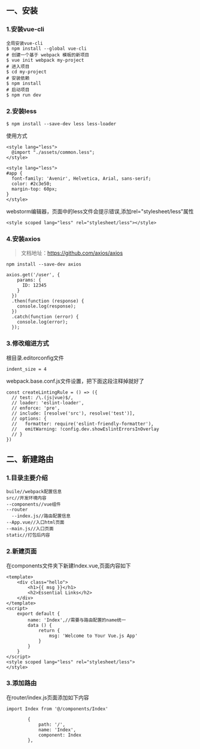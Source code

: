 ## 一、安装
### 1.安装vue-cli


```
全局安装vue-cli
$ npm install --global vue-cli
# 创建一个基于 webpack 模板的新项目
$ vue init webpack my-project
# 进入项目
$ cd my-project
# 安装依赖
$ npm install
# 启动项目
$ npm run dev
```
### 2.安装less
```
$ npm install --save-dev less less-loader
```
使用方式
```
<style lang="less">
  @import "./assets/common.less";
</style>
```
```
<style lang="less">
#app {
  font-family: 'Avenir', Helvetica, Arial, sans-serif;
  color: #2c3e50;
  margin-top: 60px;
}
</style>
```
webstorm编辑器，页面中的less文件会提示错误,添加rel="stylesheet/less"属性

```
<style scoped lang="less" rel="stylesheet/less"></style>
```
### 4.安装axios
>文档地址：https://github.com/axios/axios
```
npm install --save-dev axios
```
```
axios.get('/user', {
    params: {
      ID: 12345
    }
  })
  .then(function (response) {
    console.log(response);
  })
  .catch(function (error) {
    console.log(error);
  });
```
### 3.修改缩进方式
根目录.editorconfig文件
```
indent_size = 4
```
webpack.base.conf.js文件设置，把下面这段注释掉就好了
```
const createLintingRule = () => ({
  // test: /\.(js|vue)$/,
  // loader: 'eslint-loader',
  // enforce: 'pre',
  // include: [resolve('src'), resolve('test')],
  // options: {
  //   formatter: require('eslint-friendly-formatter'),
  //   emitWarning: !config.dev.showEslintErrorsInOverlay
  // }
})
```
## 二、新建路由
### 1.目录主要介绍
```
buile//webpack配置信息
src//开发环境内容
--components//vue组件
--router
  --index.js//路由配置信息
--App.vue//入口html页面
--main.js//入口页面
static//打包后内容
```
### 2.新建页面
在components文件夹下新建Index.vue,页面内容如下
```
<template>
    <div class="hello">
        <h1>{{ msg }}</h1>
        <h2>Essential Links</h2>
    </div>
</template>
<script>
    export default {
        name: 'Index',//需要与路由配置的name统一
        data () {
            return {
                msg: 'Welcome to Your Vue.js App'
            }
        }
    }
</script>
<style scoped lang="less" rel="stylesheet/less">
</style>

```

### 3.添加路由
在router/index.js页面添加如下内容

```
import Index from '@/components/Index'
```
```
        {
            path: '/',
            name: 'Index',
            component: Index
        },
```


